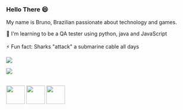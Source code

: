 ### Hello There 😄
My name is Bruno, Brazilian passionate about technology and games. 

🌱 I'm learning to be a QA tester using python, java and JavaScript <br> <br>
⚡ Fun fact: Sharks "attack" a submarine cable all days <br>




<a href="https://www.linkedin.com/in/brunohsqa/" target="_blank"><img src="https://img.shields.io/badge/-LinkedIn-%230077B5?style=for-the-badge&logo=linkedin&logoColor=white" target="_blank"></a>

<a href = "mailto:devbrunohs@gmail.com"><img src="https://img.shields.io/badge/Gmail-D14836?style=for-the-badge&logo=gmail&logoColor=white" target="_blank"></a>

<div style="display: inline_block"><br>
 
<img  height="50" width="50" src="https://cdn.jsdelivr.net/gh/devicons/devicon/icons/html5/html5-plain-wordmark.svg" />

<img height="50" width="50" src="https://cdn.jsdelivr.net/gh/devicons/devicon/icons/css3/css3-plain-wordmark.svg"/>

<img height="50" width="50" src="https://cdn.jsdelivr.net/gh/devicons/devicon/icons/javascript/javascript-original.svg"/>
 
</div>




<!--
**DevBrunohs/DevBrunohs** is a ✨ _special_ ✨ repository because its `README.md` (this file) appears on your GitHub profile.

Here are some ideas to get you started:

- 🔭 I’m currently working on ...
- 🌱 I’m currently learning ...
- 👯 I’m looking to collaborate on ...
- 🤔 I’m looking for help with ...
- 💬 Ask me about ...
- 📫 How to reach me: ...
- 😄 Pronouns: ...
- ⚡ Fun fact: ...
-->
